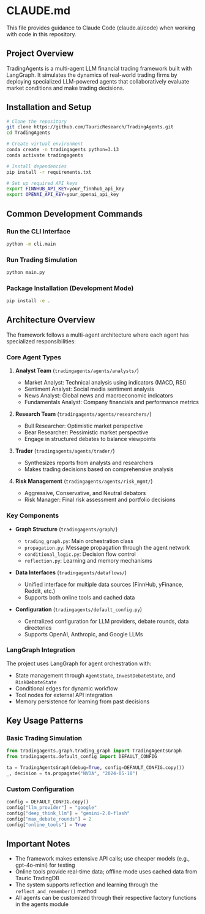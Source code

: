 # CLAUDE.md

This file provides guidance to Claude Code (claude.ai/code) when working with code in this repository.

## Project Overview

TradingAgents is a multi-agent LLM financial trading framework built with LangGraph. It simulates the dynamics of real-world trading firms by deploying specialized LLM-powered agents that collaboratively evaluate market conditions and make trading decisions.

## Installation and Setup

```bash
# Clone the repository
git clone https://github.com/TauricResearch/TradingAgents.git
cd TradingAgents

# Create virtual environment
conda create -n tradingagents python=3.13
conda activate tradingagents

# Install dependencies
pip install -r requirements.txt

# Set up required API keys
export FINNHUB_API_KEY=your_finnhub_api_key
export OPENAI_API_KEY=your_openai_api_key
```

## Common Development Commands

### Run the CLI Interface
```bash
python -m cli.main
```

### Run Trading Simulation
```bash
python main.py
```

### Package Installation (Development Mode)
```bash
pip install -e .
```

## Architecture Overview

The framework follows a multi-agent architecture where each agent has specialized responsibilities:

### Core Agent Types
1. **Analyst Team** (`tradingagents/agents/analysts/`)
   - Market Analyst: Technical analysis using indicators (MACD, RSI)
   - Sentiment Analyst: Social media sentiment analysis
   - News Analyst: Global news and macroeconomic indicators
   - Fundamentals Analyst: Company financials and performance metrics

2. **Research Team** (`tradingagents/agents/researchers/`)
   - Bull Researcher: Optimistic market perspective
   - Bear Researcher: Pessimistic market perspective
   - Engage in structured debates to balance viewpoints

3. **Trader** (`tradingagents/agents/trader/`)
   - Synthesizes reports from analysts and researchers
   - Makes trading decisions based on comprehensive analysis

4. **Risk Management** (`tradingagents/agents/risk_mgmt/`)
   - Aggressive, Conservative, and Neutral debators
   - Risk Manager: Final risk assessment and portfolio decisions

### Key Components

- **Graph Structure** (`tradingagents/graph/`)
  - `trading_graph.py`: Main orchestration class
  - `propagation.py`: Message propagation through the agent network
  - `conditional_logic.py`: Decision flow control
  - `reflection.py`: Learning and memory mechanisms

- **Data Interfaces** (`tradingagents/dataflows/`)
  - Unified interface for multiple data sources (FinnHub, yFinance, Reddit, etc.)
  - Supports both online tools and cached data

- **Configuration** (`tradingagents/default_config.py`)
  - Centralized configuration for LLM providers, debate rounds, data directories
  - Supports OpenAI, Anthropic, and Google LLMs

### LangGraph Integration

The project uses LangGraph for agent orchestration with:
- State management through `AgentState`, `InvestDebateState`, and `RiskDebateState`
- Conditional edges for dynamic workflow
- Tool nodes for external API integration
- Memory persistence for learning from past decisions

## Key Usage Patterns

### Basic Trading Simulation
```python
from tradingagents.graph.trading_graph import TradingAgentsGraph
from tradingagents.default_config import DEFAULT_CONFIG

ta = TradingAgentsGraph(debug=True, config=DEFAULT_CONFIG.copy())
_, decision = ta.propagate("NVDA", "2024-05-10")
```

### Custom Configuration
```python
config = DEFAULT_CONFIG.copy()
config["llm_provider"] = "google"
config["deep_think_llm"] = "gemini-2.0-flash"
config["max_debate_rounds"] = 2
config["online_tools"] = True
```

## Important Notes

- The framework makes extensive API calls; use cheaper models (e.g., gpt-4o-mini) for testing
- Online tools provide real-time data; offline mode uses cached data from Tauric TradingDB
- The system supports reflection and learning through the `reflect_and_remember()` method
- All agents can be customized through their respective factory functions in the agents module
